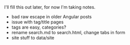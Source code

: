 I'll fill this out later, for now I'm taking notes.


* bad raw escape in older Angular posts
* issue with tag/title pages
* tags are easy, categories?
* rename search.md to search.html, change tabs in form
* site stuff to data/site

